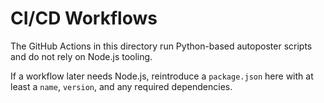 # CI/CD Workflows

The GitHub Actions in this directory run Python-based autoposter scripts and do not rely on Node.js tooling.

If a workflow later needs Node.js, reintroduce a `package.json` here with at least
a `name`, `version`, and any required dependencies.
